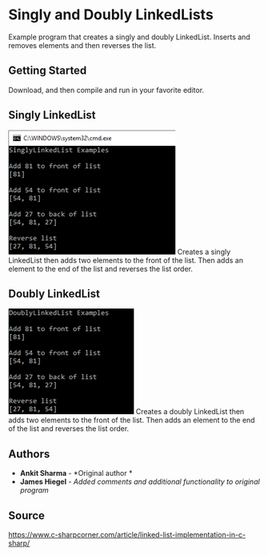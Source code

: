 # Singly and Doubly LinkedLists

Example program that creates a singly and doubly LinkedList. Inserts and removes elements and then reverses the list.

## Getting Started

Download, and then compile and run in your favorite editor.

## Singly LinkedList
![singly linkedlist operations](https://github.com/JamesHiegel/CSharp_Portfolio/blob/master/LinkedLists/img/singlelinkedlist.PNG)
Creates a singly LinkedList then adds two elements to the front of the list.
Then adds an element to the end of the list and reverses the list order.

## Doubly LinkedList
![doubly linkedlist operations](https://github.com/JamesHiegel/CSharp_Portfolio/blob/master/LinkedLists/img/doublelinkedlist.PNG)
Creates a doubly LinkedList then adds two elements to the front of the list.
Then adds an element to the end of the list and reverses the list order.

## Authors

* **Ankit Sharma** - *Original author *
* **James Hiegel** - *Added comments and additional functionality to original program*

## Source

https://www.c-sharpcorner.com/article/linked-list-implementation-in-c-sharp/